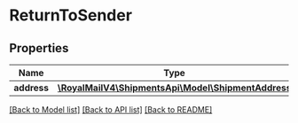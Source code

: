# ReturnToSender

## Properties
Name | Type | Description | Notes
------------ | ------------- | ------------- | -------------
**address** | [**\RoyalMailV4\ShipmentsApi\Model\ShipmentAddress**](ShipmentAddress.md) |  | [optional] 

[[Back to Model list]](../../README.md#documentation-for-models) [[Back to API list]](../../README.md#documentation-for-api-endpoints) [[Back to README]](../../README.md)

